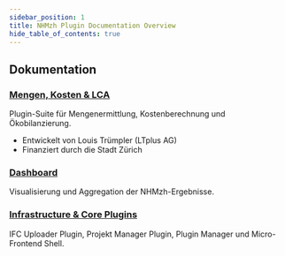 ```yaml
---
sidebar_position: 1
title: NHMzh Plugin Documentation Overview
hide_table_of_contents: true
---
```


## Dokumentation

### [Mengen, Kosten & LCA](mengen-kosten-lca/overview)
Plugin-Suite für Mengenermittlung, Kostenberechnung und Ökobilanzierung.
- Entwickelt von Louis Trümpler (LTplus AG)
- Finanziert durch die Stadt Zürich

### [Dashboard](dashboard/overview)
Visualisierung und Aggregation der NHMzh-Ergebnisse.

### [Infrastructure & Core Plugins](infrastructure-team/overview)
IFC Uploader Plugin, Projekt Manager Plugin, Plugin Manager und Micro-Frontend Shell.
 